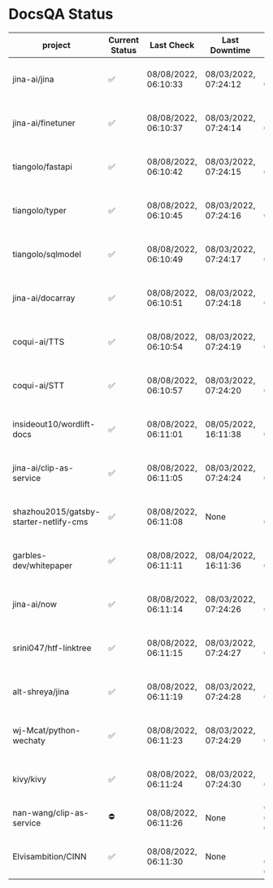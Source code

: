 # DocsQA Status

|               project                |Current Status|     Last Check     |   Last Downtime    |              % Uptime              |
|--------------------------------------|--------------|--------------------|--------------------|------------------------------------|
|jina-ai/jina                          |✅            |08/08/2022, 06:10:33|08/03/2022, 07:24:12|123.230 (since 07/29/2022, 16:38:18)|
|jina-ai/finetuner                     |✅            |08/08/2022, 06:10:37|08/03/2022, 07:24:14|123.239 (since 07/29/2022, 16:38:18)|
|tiangolo/fastapi                      |✅            |08/08/2022, 06:10:42|08/03/2022, 07:24:15|123.248 (since 07/29/2022, 16:38:18)|
|tiangolo/typer                        |✅            |08/08/2022, 06:10:45|08/03/2022, 07:24:16|123.251 (since 07/29/2022, 16:38:18)|
|tiangolo/sqlmodel                     |✅            |08/08/2022, 06:10:49|08/03/2022, 07:24:17|123.253 (since 07/29/2022, 16:38:18)|
|jina-ai/docarray                      |✅            |08/08/2022, 06:10:51|08/03/2022, 07:24:18|123.256 (since 07/29/2022, 16:38:18)|
|coqui-ai/TTS                          |✅            |08/08/2022, 06:10:54|08/03/2022, 07:24:19|123.259 (since 07/29/2022, 16:38:18)|
|coqui-ai/STT                          |✅            |08/08/2022, 06:10:57|08/03/2022, 07:24:20|123.261 (since 07/29/2022, 16:38:18)|
|insideout10/wordlift-docs             |✅            |08/08/2022, 06:11:01|08/05/2022, 16:11:38|115.776 (since 07/29/2022, 16:38:18)|
|jina-ai/clip-as-service               |✅            |08/08/2022, 06:11:05|08/03/2022, 07:24:24|123.274 (since 07/29/2022, 16:38:18)|
|shazhou2015/gatsby-starter-netlify-cms|✅            |08/08/2022, 06:11:08|None                |100.000 (since 08/03/2022, 10:30:18)|
|garbles-dev/whitepaper                |✅            |08/08/2022, 06:11:11|08/04/2022, 16:11:36|115.847 (since 07/29/2022, 16:38:18)|
|jina-ai/now                           |✅            |08/08/2022, 06:11:14|08/03/2022, 07:24:26|123.278 (since 07/29/2022, 16:38:18)|
|srini047/htf-linktree                 |✅            |08/08/2022, 06:11:15|08/03/2022, 07:24:27|126.967 (since 07/31/2022, 18:29:28)|
|alt-shreya/jina                       |✅            |08/08/2022, 06:11:19|08/03/2022, 07:24:28|123.282 (since 07/29/2022, 16:38:18)|
|wj-Mcat/python-wechaty                |✅            |08/08/2022, 06:11:23|08/03/2022, 07:24:29|123.286 (since 07/29/2022, 16:38:18)|
|kivy/kivy                             |✅            |08/08/2022, 06:11:24|08/03/2022, 07:24:30|123.287 (since 07/29/2022, 16:38:18)|
|nan-wang/clip-as-service              |⛔️           |08/08/2022, 06:11:26|None                |0.000 (since 08/04/2022, 05:17:56)  |
|Elvisambition/CINN                    |✅            |08/08/2022, 06:11:30|None                |100.000 (since 08/04/2022, 07:09:50)|
